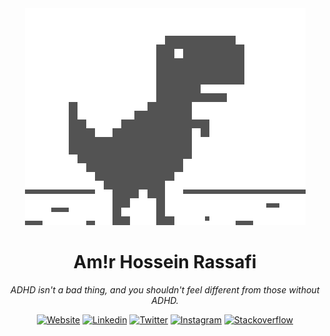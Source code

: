 <div align="center">
    <img src="./dino.gif">
    <h1>Am!r Hossein Rassafi</h1>
    
_ADHD isn't a bad thing, and you shouldn't feel different from those without ADHD._

[![Website](https://img.shields.io/website?label=homepage&style=flat-square&url=https://amir-h-rassafi.github.io)](https://amir-h-rassafi.github.io)
[![Linkedin](https://img.shields.io/badge/LinkedIn-0077B5?style=for-the-badge&logo=linkedin&logoColor=white&style=flat-square)](https://www.linkedin.com/in/amir-rassafi/)
[![Twitter](https://img.shields.io/twitter/follow/amirrassafi?color=1DA1F2&logo=twitter&style=flat-square)](https://twitter.com/intent/follow?original_referer=https://github.com/amir-h-rassafi&screen_name=amirrassafi)
[![Instagram](https://img.shields.io/badge/Instagram-E4405F?style=for-the-badge&logo=instagram&logoColor=white&style=flat-square)](https://www.instagram.com/amir.rassafi/)
[![Stackoverflow](https://img.shields.io/badge/stack%20overflow-FE7A16?logo=stack-overflow&logoColor=white&style=for-the-badge&style=flat-square)](https://stackoverflow.com/users/3636663/amir-h-rassafi)
</div>

